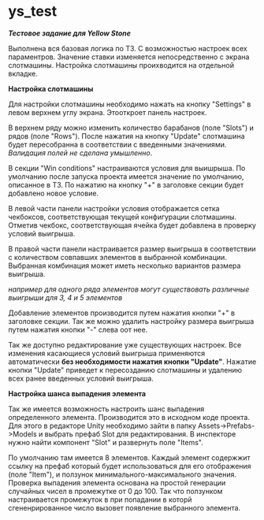 # ys_test
__*Тестовое задание для Yellow Stone*__

Выполнена вся базовая логика по ТЗ. С возможностью настроек всех параментров.
Значение ставки изменяется непосредственно с экрана слотмашины. Настройка слотмашины проихводится на отдельной вкладке.

__Настройка слотмашины__

Для настройки слотмашины необходимо нажать на кнопку "Settings" в левом верхнем углу экрана. Этооткроет панель настроек.

В верхнем ряду можно изменить количество барабанов (поле "Slots") и рядов (поле "Rows"). После нажатия на кнопку "Update" слотмашина будет пересобранна в соответствии с введенными значениями. _Валидация полей не сделана умышленно_.

В секции "Win conditions" настраиваются условия для выишрыша. По умолчанию после запуска проекта имеется значение по умолчанию, описанное в ТЗ. По нажатию на кнопку "+" в заголовке секции будет добавлено новое условие.

В левой части панели настройки условия отображается сетка чекбоксов, соответствующая текущей конфигурации слотмашины. Отметив чекбокс, соответствующая ячейка будет добавлена в проверку условий выигрыша.

В правой части панели настраивается размер выигрыша в соответствии с количеством совпавших элементов в выбранной комбинации.
Выбранная комбинация может иметь несколько вариантов размера выигрыша. 

_например для одного ряда элементов могут существовать различные выигрыши для 3, 4 и 5 элементов_

Добавление элементов производится путем нажатия кнопки "+" в заголовке секции. Так же можно удалить настройку размера выигрыша путем нажатия кнопки "-" слева оот нее. 

Так же доступно редактирование уже существующих настроек. Все изменения касающиеся условий выигрыша применяются автоматически __без необходимости нажатия кнопки "Update"__. Нажатие кнопки "Update" приведет к пересозданию слотмашины и удалению всех ранее введенных условий выигрыша.

__Настройка шанса выпадения элемента__

Так же имеется возможность настроить шанс выпадения определенного элемента. Производится это в исходном коде проекта. Для этого в редакторе Unity необходимо зайти в папку  Assets->Prefabs->Models  и выбрать префаб Slot для редактирования. В инспекторе нужно найти компонент "Slot" и развернуть поле "Items".

По умолчанию там имеется 8 элементов. Каждый элемент содержжит ссылку на префаб который будет использоваться для его отображения (поле "Item"), и ползунок минимального-максимального значения. Проверка выпадения элемента основана на простой генерации случайных чисел в промежутке от 0 до 100. Так что ползунком настраивается промежуток в при попадании в которй сгененрированное число вызовет появление выбранного элемента.




